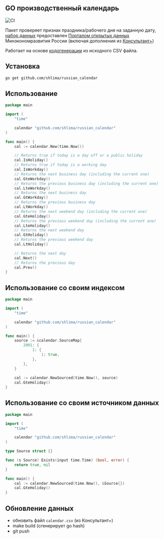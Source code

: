 ## GO производственный календарь

![CI](https://github.com/shlima/russian_calendar/actions/workflows/test.yml/badge.svg)

Пакет проверяет признак праздника/рабочего дня на заданную дату,
[набор данных](https://github.com/shlima/russian_calendar/blob/master/calendar.csv)
предоставлен [Порталом открытых данных](https://data.gov.ru/opendata/7708660670-proizvcalendar)
Минэкономразвития России (включая дополнения
из [Консультант+](http://www.consultant.ru/law/ref/calendar/proizvodstvennye/))

Работает на основе [кодогенерации](https://github.com/shlima/russian_calendar/blob/master/bin/build.rb) из исходного CSV
файла.

## Установка
```bash
go get github.com/shlima/russian_calendar
```

## Использование

```go
package main

import (
	"time"

	calendar "github.com/shlima/russian_calendar"
)

func main() {
	cal := calendar.New(time.Now())

	// Returns true if today is a day off or a public holiday 
	cal.IsHoliday()
	// Returns true if today is a working day
	cal.IsWorkday()
	// Returns the next business day (including the current one)
	cal.GteWorkday()
	// Returns the previous business day (including the current one)
	cal.LteWorkday()
	// Returns the next business day
	cal.GtWorkday()
	// Returns the previous business day
	cal.LtWorkday()
	// Returns the next weekend day (including the current one)
	cal.GteHoliday()
	// Returns the previous weekend day (including the current one)
	cal.LteHoliday()
	// Returns the next weekend day
	cal.GtHoliday()
	// Returns the previous weekend day
	cal.LtHoliday()

	// Returns the next day
	cal.Next()
	// Returns the previous day
	cal.Prev()
}
```

## Использование со своим индексом

```go
package main

import (
	"time"

	calendar "github.com/shlima/russian_calendar"
)

func main() {
	source := &calendar.SourceMap{
		2001: {
			1: {
				1: true,
			},
		},
	}
	
	cal := calendar.NewSourced(time.Now(), source)
	cal.GteHoliday()
}
```

## Использование со своим источником данных

```go
package main

import (
	"time"

	calendar "github.com/shlima/russian_calendar"
)

type Source struct {}

func (s Source) Exists(input time.Time) (bool, error) {
	return true, nil
}

func main() {
	cal := calendar.NewSourced(time.Now(), &Source{})
	cal.GteHoliday()
}
```

## Обновление данных

* обновить файл `calendar.csv` (из Консультант+)
* make build (сгенерирует go hash)
* git push
